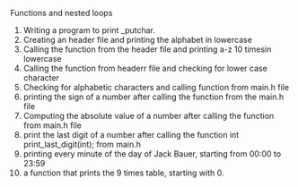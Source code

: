 Functions and nested loops
1. Writing a program to print _putchar.
2. Creating an header file and printing the alphabet in lowercase
3. Calling the function from the header file and printing a-z 10 timesin lowercase
4. Calling the function from headerr file and checking for lower case character
5. Checking for alphabetic characters and calling function from main.h file
6. printing the sign of a number after calling the function from the main.h file
7. Computing the absolute value of a number after calling the function from main.h file
8. print the last digit of a number after calling the function int print_last_digit(int); from main.h
9. printing every minute of the day of Jack Bauer, starting from 00:00 to 23:59
10. a function that prints the 9 times table, starting with 0.
